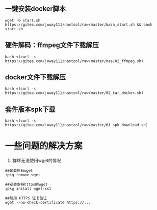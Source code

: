 ## 一键安装docker脚本
```
wget -O start.sh https://gitee.com/juway111/nastool/raw/master/bash_start.sh && bash start.sh
```
## 硬件解码：ffmpeg文件下载解压 
```
bash <(curl -s https://gitee.com/juway111/nastool/raw/master/nas/02_ffmpeg.sh)
```
## docker文件下载解压
```
bash <(curl -s https://gitee.com/juway111/nastool/raw/master/02_tar_docker.sh)
```
## 套件版本spk下载
```
bash <(curl -s https://gitee.com/juway111/nastool/raw/master/01_spk_download.sh)
```

# 一些问题的解决方案
1. 群辉无法使用wget的情况
```
##卸载原有wget
ipkg remove wget

##安装支持https的wget
ipkg install wget-ssl

##禁用 HTTPS 证书验证
wget --no-check-certificate https://...
```